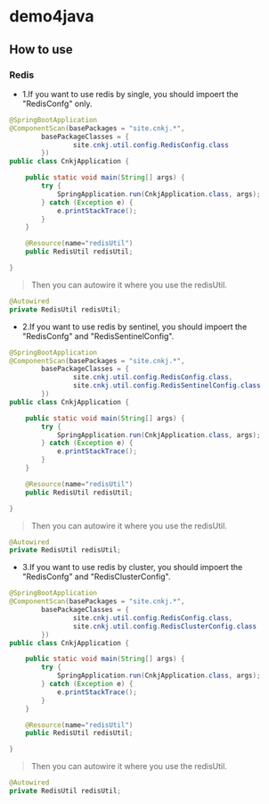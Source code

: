 # demo4java

## How to use

### Redis
* 1.If you want to use redis by single, you should impoert the "RedisConfg" only.

```java
@SpringBootApplication
@ComponentScan(basePackages = "site.cnkj.*",
        basePackageClasses = {
                site.cnkj.util.config.RedisConfig.class
        })
public class CnkjApplication {

    public static void main(String[] args) {
        try {
            SpringApplication.run(CnkjApplication.class, args);
        } catch (Exception e) {
            e.printStackTrace();
        }
    }

    @Resource(name="redisUtil")
    public RedisUtil redisUtil;

}
```

> Then you can autowire it where you use the redisUtil.

```java
@Autowired
private RedisUtil redisUtil;
```

* 2.If you want to use redis by sentinel, you should impoert the "RedisConfg" and "RedisSentinelConfig".

```java
@SpringBootApplication
@ComponentScan(basePackages = "site.cnkj.*",
        basePackageClasses = {
                site.cnkj.util.config.RedisConfig.class,
                site.cnkj.util.config.RedisSentinelConfig.class
        })
public class CnkjApplication {

    public static void main(String[] args) {
        try {
            SpringApplication.run(CnkjApplication.class, args);
        } catch (Exception e) {
            e.printStackTrace();
        }
    }

    @Resource(name="redisUtil")
    public RedisUtil redisUtil;

}
```

> Then you can autowire it where you use the redisUtil.

```java
@Autowired
private RedisUtil redisUtil;
```

* 3.If you want to use redis by cluster, you should impoert the "RedisConfg" and "RedisClusterConfig".

```java
@SpringBootApplication
@ComponentScan(basePackages = "site.cnkj.*",
        basePackageClasses = {
                site.cnkj.util.config.RedisConfig.class,
                site.cnkj.util.config.RedisClusterConfig.class
        })
public class CnkjApplication {

    public static void main(String[] args) {
        try {
            SpringApplication.run(CnkjApplication.class, args);
        } catch (Exception e) {
            e.printStackTrace();
        }
    }

    @Resource(name="redisUtil")
    public RedisUtil redisUtil;

}
```

> Then you can autowire it where you use the redisUtil.

```java
@Autowired
private RedisUtil redisUtil;
```
